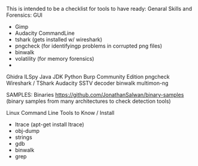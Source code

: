 This is intended to be a checklist for tools to have ready:
Genaral Skills and Forensics:
GUI
* Gimp
* Audacity
CommandLine
* tshark (gets installed w/ wireshark)
* pngcheck (for identifyingp problems in corrupted png files)
* binwalk
* volatility (for memory forensics)
* 


Ghidra
ILSpy
Java JDK
Python
Burp Community Edition
pngcheck
Wireshark / TShark
Audacity
SSTV decoder 
binwalk
multimon-ng

SAMPLES:
Binaries
https://github.com/JonathanSalwan/binary-samples  (binary samples from many architectures to check detection tools) 

Linux Command Line Tools to Know / Install
* ltrace   (apt-get install ltrace)
* obj-dump 
* strings
* gdb
* binwalk
* grep

